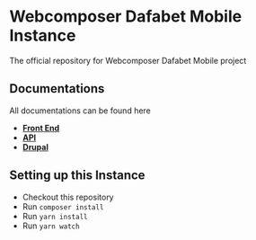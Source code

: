 # Webcomposer Dafabet Mobile Instance

The official repository for Webcomposer Dafabet Mobile project

## Documentations

All documentations can be found here

* [**Front End**](https://gitlab.ph.esl-asia.com/CMS/fe-core#web-composer-core-framework)
* [**API**](https://gitlab.ph.esl-asia.com/CMS/cms-api#web-composer-api-layer)
* [**Drupal**](https://gitlab.ph.esl-asia.com/CMS/drupal-data#web-composer-template-for-drupal-projects)

## Setting up this Instance

* Checkout this repository
* Run `composer install`
* Run `yarn install`
* Run `yarn watch`
